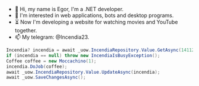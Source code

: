 - 👋 Hi, my name is Egor, I'm a .NET developer.
- 👀 I'm interested in web applications, bots and desktop programs.
- ⏳ Now I'm developing a website for watching movies and YouTube together.
- 📫 My telegram: @Incendia23.

``` C#
Incendia? incendia = await _uow.IncendiaRepository.Value.GetAsync(14112003);
if (incendia == null) throw new IncendiaIsBusyException();
Coffee coffee = new Moccachino(1);
incendia.DoJob(coffee);
await _uow.IncendiaRepository.Value.UpdateAsync(incendia);
await _uow.SaveChangesAsync();
```
<!---
lncendia/lncendia is a ✨ special ✨ repository because its `README.md` (this file) appears on your GitHub profile.
You can click the Preview link to take a look at your changes.
--->
